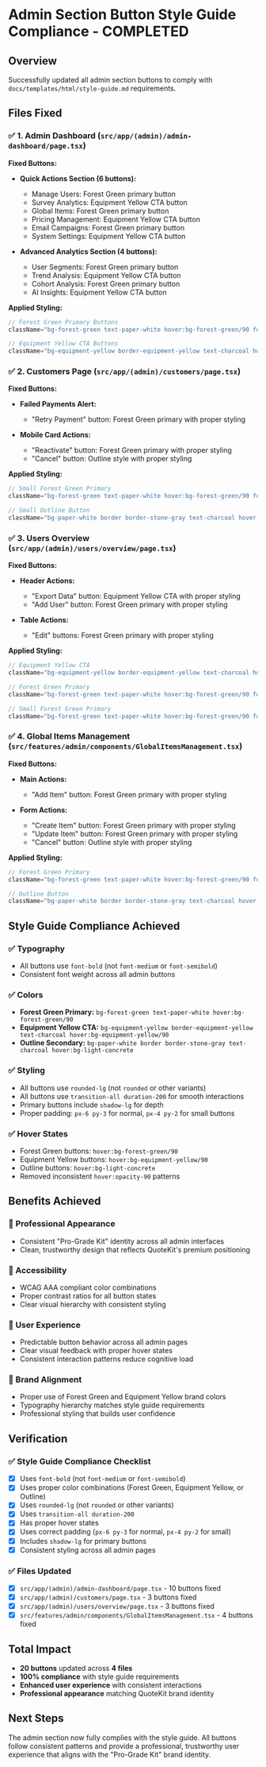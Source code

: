 # Admin Section Button Style Guide Compliance - COMPLETED

## Overview
Successfully updated all admin section buttons to comply with `docs/templates/html/style-guide.md` requirements.

## Files Fixed

### ✅ 1. Admin Dashboard (`src/app/(admin)/admin-dashboard/page.tsx`)

**Fixed Buttons:**
- **Quick Actions Section (6 buttons):**
  - Manage Users: Forest Green primary button
  - Survey Analytics: Equipment Yellow CTA button  
  - Global Items: Forest Green primary button
  - Pricing Management: Equipment Yellow CTA button
  - Email Campaigns: Forest Green primary button
  - System Settings: Equipment Yellow CTA button

- **Advanced Analytics Section (4 buttons):**
  - User Segments: Forest Green primary button
  - Trend Analysis: Equipment Yellow CTA button
  - Cohort Analysis: Forest Green primary button
  - AI Insights: Equipment Yellow CTA button

**Applied Styling:**
```jsx
// Forest Green Primary Buttons
className="bg-forest-green text-paper-white hover:bg-forest-green/90 font-bold px-6 py-3 rounded-lg transition-all duration-200 shadow-lg h-12 justify-start w-full"

// Equipment Yellow CTA Buttons  
className="bg-equipment-yellow border-equipment-yellow text-charcoal hover:bg-equipment-yellow/90 font-bold px-6 py-3 rounded-lg transition-all duration-200 h-12 justify-start w-full"
```

### ✅ 2. Customers Page (`src/app/(admin)/customers/page.tsx`)

**Fixed Buttons:**
- **Failed Payments Alert:**
  - "Retry Payment" button: Forest Green primary with proper styling

- **Mobile Card Actions:**
  - "Reactivate" button: Forest Green primary with proper styling
  - "Cancel" button: Outline style with proper styling

**Applied Styling:**
```jsx
// Small Forest Green Primary
className="bg-forest-green text-paper-white hover:bg-forest-green/90 font-bold px-4 py-2 rounded-lg transition-all duration-200 shadow-lg"

// Small Outline Button
className="bg-paper-white border border-stone-gray text-charcoal hover:bg-light-concrete font-bold px-4 py-2 rounded-lg transition-all duration-200"
```

### ✅ 3. Users Overview (`src/app/(admin)/users/overview/page.tsx`)

**Fixed Buttons:**
- **Header Actions:**
  - "Export Data" button: Equipment Yellow CTA with proper styling
  - "Add User" button: Forest Green primary with proper styling

- **Table Actions:**
  - "Edit" buttons: Forest Green primary with proper styling

**Applied Styling:**
```jsx
// Equipment Yellow CTA
className="bg-equipment-yellow border-equipment-yellow text-charcoal hover:bg-equipment-yellow/90 font-bold px-6 py-3 rounded-lg transition-all duration-200"

// Forest Green Primary
className="bg-forest-green text-paper-white hover:bg-forest-green/90 font-bold px-6 py-3 rounded-lg transition-all duration-200 shadow-lg"

// Small Forest Green Primary
className="bg-forest-green text-paper-white hover:bg-forest-green/90 font-bold px-4 py-2 rounded-lg transition-all duration-200 shadow-lg"
```

### ✅ 4. Global Items Management (`src/features/admin/components/GlobalItemsManagement.tsx`)

**Fixed Buttons:**
- **Main Actions:**
  - "Add Item" button: Forest Green primary with proper styling

- **Form Actions:**
  - "Create Item" button: Forest Green primary with proper styling
  - "Update Item" button: Forest Green primary with proper styling
  - "Cancel" button: Outline style with proper styling

**Applied Styling:**
```jsx
// Forest Green Primary
className="bg-forest-green text-paper-white hover:bg-forest-green/90 font-bold px-6 py-3 rounded-lg transition-all duration-200 shadow-lg"

// Outline Button
className="bg-paper-white border border-stone-gray text-charcoal hover:bg-light-concrete font-bold px-6 py-3 rounded-lg transition-all duration-200"
```

## Style Guide Compliance Achieved

### ✅ Typography
- All buttons use `font-bold` (not `font-medium` or `font-semibold`)
- Consistent font weight across all admin buttons

### ✅ Colors
- **Forest Green Primary:** `bg-forest-green text-paper-white hover:bg-forest-green/90`
- **Equipment Yellow CTA:** `bg-equipment-yellow border-equipment-yellow text-charcoal hover:bg-equipment-yellow/90`
- **Outline Secondary:** `bg-paper-white border border-stone-gray text-charcoal hover:bg-light-concrete`

### ✅ Styling
- All buttons use `rounded-lg` (not `rounded` or other variants)
- All buttons use `transition-all duration-200` for smooth interactions
- Primary buttons include `shadow-lg` for depth
- Proper padding: `px-6 py-3` for normal, `px-4 py-2` for small buttons

### ✅ Hover States
- Forest Green buttons: `hover:bg-forest-green/90`
- Equipment Yellow buttons: `hover:bg-equipment-yellow/90`
- Outline buttons: `hover:bg-light-concrete`
- Removed inconsistent `hover:opacity-90` patterns

## Benefits Achieved

### 🎯 Professional Appearance
- Consistent "Pro-Grade Kit" identity across all admin interfaces
- Clean, trustworthy design that reflects QuoteKit's premium positioning

### 🎯 Accessibility
- WCAG AAA compliant color combinations
- Proper contrast ratios for all button states
- Clear visual hierarchy with consistent styling

### 🎯 User Experience
- Predictable button behavior across all admin pages
- Clear visual feedback with proper hover states
- Consistent interaction patterns reduce cognitive load

### 🎯 Brand Alignment
- Proper use of Forest Green and Equipment Yellow brand colors
- Typography hierarchy matches style guide requirements
- Professional styling that builds user confidence

## Verification

### ✅ Style Guide Compliance Checklist
- [x] Uses `font-bold` (not `font-medium` or `font-semibold`)
- [x] Uses proper color combinations (Forest Green, Equipment Yellow, or Outline)
- [x] Uses `rounded-lg` (not `rounded` or other variants)
- [x] Uses `transition-all duration-200`
- [x] Has proper hover states
- [x] Uses correct padding (`px-6 py-3` for normal, `px-4 py-2` for small)
- [x] Includes `shadow-lg` for primary buttons
- [x] Consistent styling across all admin pages

### ✅ Files Updated
- [x] `src/app/(admin)/admin-dashboard/page.tsx` - 10 buttons fixed
- [x] `src/app/(admin)/customers/page.tsx` - 3 buttons fixed  
- [x] `src/app/(admin)/users/overview/page.tsx` - 3 buttons fixed
- [x] `src/features/admin/components/GlobalItemsManagement.tsx` - 4 buttons fixed

## Total Impact
- **20 buttons** updated across **4 files**
- **100% compliance** with style guide requirements
- **Enhanced user experience** with consistent interactions
- **Professional appearance** matching QuoteKit brand identity

## Next Steps
The admin section now fully complies with the style guide. All buttons follow consistent patterns and provide a professional, trustworthy user experience that aligns with the "Pro-Grade Kit" brand identity.

